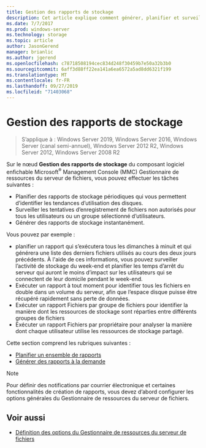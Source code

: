 ```yaml
---
title: Gestion des rapports de stockage
description: Cet article explique comment générer, planifier et surveiller des rapports de stockage
ms.date: 7/7/2017
ms.prod: windows-server
ms.technology: storage
ms.topic: article
author: JasonGerend
manager: brianlic
ms.author: jgerend
ms.openlocfilehash: c78718508194cec834d248f30459b7e50a32b3b0
ms.sourcegitcommit: 6aff3d88ff22ea141a6ea6572a5ad8dd6321f199
ms.translationtype: MT
ms.contentlocale: fr-FR
ms.lasthandoff: 09/27/2019
ms.locfileid: "71403068"
---
```

# <a name="storage-reports-management"></a>Gestion des rapports de stockage

> S’applique à : Windows Server 2019, Windows Server 2016, Windows Server (canal semi-annuel), Windows Server 2012 R2, Windows Server 2012, Windows Server 2008 R2

Sur le nœud **Gestion des rapports de stockage** du composant logiciel enfichable Microsoft<sup>®</sup> Management Console (MMC) Gestionnaire de ressources du serveur de fichiers, vous pouvez effectuer les tâches suivantes :

-   Planifier des rapports de stockage périodiques qui vous permettent d’identifier les tendances d’utilisation des disques.
-   Surveiller les tentatives d’enregistrement de fichiers non autorisés pour tous les utilisateurs ou un groupe sélectionné d’utilisateurs.
-   Générer des rapports de stockage instantanément.

Vous pouvez par exemple :

-   planifier un rapport qui s’exécutera tous les dimanches à minuit et qui générera une liste des derniers fichiers utilisés au cours des deux jours précédents. À l'aide de ces informations, vous pouvez surveiller l’activité de stockage du week-end et planifier les temps d’arrêt du serveur qui auront le moins d’impact sur les utilisateurs qui se connectent de leur domicile pendant le week-end.
-   Exécuter un rapport à tout moment pour identifier tous les fichiers en double dans un volume du serveur, afin que l’espace disque puisse être récupéré rapidement sans perte de données.
-   Exécuter un rapport Fichiers par groupe de fichiers pour identifier la manière dont les ressources de stockage sont réparties entre différents groupes de fichiers 
-   Exécuter un rapport Fichiers par propriétaire pour analyser la manière dont chaque utilisateur utilise les ressources de stockage partagé.

Cette section comprend les rubriques suivantes :

-   [Planifier un ensemble de rapports](schedule-set-of-reports.md)
-   [Générer des rapports à la demande](generate-reports-on-demand.md)

> [!Note]
> Pour définir des notifications par courrier électronique et certaines fonctionnalités de création de rapports, vous devez d’abord configurer les options générales du Gestionnaire de ressources du serveur de fichiers.

## <a name="see-also"></a>Voir aussi

-   [Définition des options du Gestionnaire de ressources du serveur de fichiers](setting-file-server-resource-manager-options.md)



